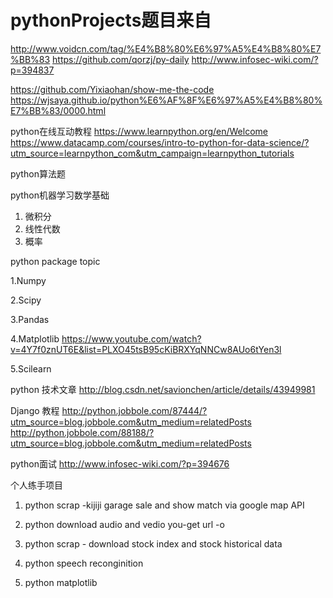 # pythonProjects题目来自 
http://www.voidcn.com/tag/%E4%B8%80%E6%97%A5%E4%B8%80%E7%BB%83
https://github.com/qorzj/py-daily
http://www.infosec-wiki.com/?p=394837

https://github.com/Yixiaohan/show-me-the-code
https://wjsaya.github.io/python%E6%AF%8F%E6%97%A5%E4%B8%80%E7%BB%83/0000.html


python在线互动教程
https://www.learnpython.org/en/Welcome
https://www.datacamp.com/courses/intro-to-python-for-data-science/?utm_source=learnpython_com&utm_campaign=learnpython_tutorials

python算法题

python机器学习数学基础
1. 微积分
2. 线性代数
3. 概率


python package topic

1.Numpy

2.Scipy

3.Pandas

4.Matplotlib
https://www.youtube.com/watch?v=4Y7f0znUT6E&list=PLXO45tsB95cKiBRXYqNNCw8AUo6tYen3l

5.Scilearn

python 技术文章
http://blog.csdn.net/savionchen/article/details/43949981


Django 教程
http://python.jobbole.com/87444/?utm_source=blog.jobbole.com&utm_medium=relatedPosts
http://python.jobbole.com/88188/?utm_source=blog.jobbole.com&utm_medium=relatedPosts

python面试
http://www.infosec-wiki.com/?p=394676

个人练手项目
1. python scrap -kijiji garage sale and show match via google map API
2. python download audio and vedio
    you-get url -o
    
3. python scrap - download stock index and stock historical data
4. python speech reconginition
5. python matplotlib
